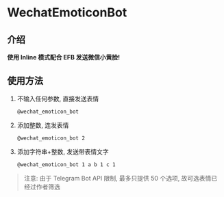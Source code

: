 # WechatEmoticonBot

## 介绍

**使用 Inline 模式配合 EFB 发送微信小黄脸!**

## 使用方法

1. 不输入任何参数, 直接发送表情

    `@wechat_emoticon_bot `

2. 添加整数, 连发表情

    `@wechat_emoticon_bot 2`

3. 添加字符串+整数, 发送带表情文字

    `@wechat_emoticon_bot 1 a b 1 c 1`

> 注意: 由于 Telegram Bot API 限制, 最多只提供 50 个选项, 故可选表情已经过作者筛选
